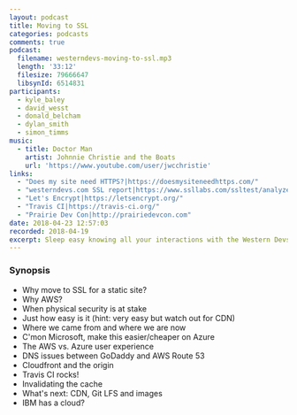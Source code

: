 ```yaml
---
layout: podcast
title: Moving to SSL
categories: podcasts
comments: true
podcast:
  filename: westerndevs-moving-to-ssl.mp3
  length: '33:12'
  filesize: 79666647
  libsynId: 6514831
participants:
  - kyle_baley
  - david_wesst
  - donald_belcham
  - dylan_smith
  - simon_timms
music:
  - title: Doctor Man
    artist: Johnnie Christie and the Boats
    url: 'https://www.youtube.com/user/jwcchristie'
links:
  - "Does my site need HTTPS?|https://doesmysiteneedhttps.com/"
  - "westerndevs.com SSL report|https://www.ssllabs.com/ssltest/analyze.html?d=westerndevs.com&latest"
  - "Let's Encrypt|https://letsencrypt.org/"
  - "Travis CI|https://travis-ci.org/"
  - "Prairie Dev Con|http://prairiedevcon.com"
date: 2018-04-23 12:57:03
recorded: 2018-04-19
excerpt: Sleep easy knowing all your interactions with the Western Devs are secure and free from prying eyes
---
```


### Synopsis

* Why move to SSL for a static site?
* Why AWS?
* When physical security is at stake
* Just how easy is it (hint: very easy but watch out for CDN)
* Where we came from and where we are now
* C'mon Microsoft, make this easier/cheaper on Azure
* The AWS vs. Azure user experience
* DNS issues between GoDaddy and AWS Route 53
* Cloudfront and the origin
* Travis CI rocks!
* Invalidating the cache
* What's next: CDN, Git LFS and images
* IBM has a cloud?